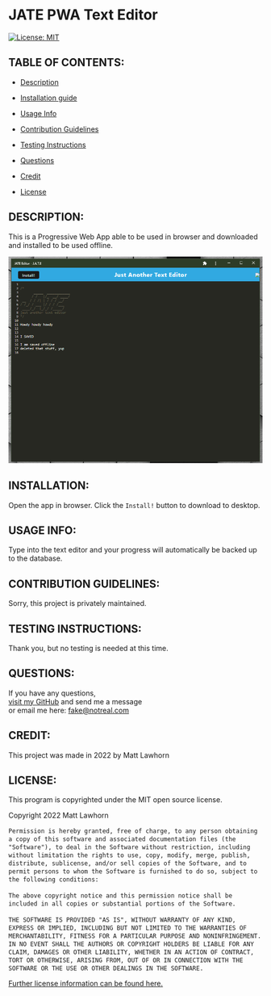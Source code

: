 # JATE PWA Text Editor
  [![License: MIT](https://img.shields.io/badge/License-MIT-yellow.svg)](https://opensource.org/licenses/MIT)

## TABLE OF CONTENTS:

* [Description](#description)

* [Installation guide](#installation) 

* [Usage Info](#usage-info) 

* [Contribution Guidelines](#contribution-guidelines) 

* [Testing Instructions](#testing-instructions) 

* [Questions](#questions)

* [Credit](#credit)

* [License](#license)


## DESCRIPTION:

This is a Progressive Web App able to be used in browser and downloaded and installed to be used offline.  

<img src='./JATEscrnsht.png' alt='A screenshot of JATE text editor'/>  

## INSTALLATION:

Open the app in browser. Click the ```Install!``` button to download to desktop.

## USAGE INFO:

Type into the text editor and your progress will automatically be backed up to the database.

## CONTRIBUTION GUIDELINES:

Sorry, this project is privately maintained.

## TESTING INSTRUCTIONS:

Thank you, but no testing is needed at this time.

## QUESTIONS:

If you have any questions,  
<a target="_blank" rel="noopener noreferrer" href="https://github.com/Lawhornmatt">visit my GitHub</a> and send me a message  
or email me here: fake@notreal.com  

## CREDIT:

This project was made in 2022 by Matt Lawhorn

## LICENSE:

This program is copyrighted under the MIT open source license.

Copyright 2022 Matt Lawhorn

    Permission is hereby granted, free of charge, to any person obtaining a copy of this software and associated documentation files (the "Software"), to deal in the Software without restriction, including without limitation the rights to use, copy, modify, merge, publish, distribute, sublicense, and/or sell copies of the Software, and to permit persons to whom the Software is furnished to do so, subject to the following conditions:
    
    The above copyright notice and this permission notice shall be included in all copies or substantial portions of the Software.
    
    THE SOFTWARE IS PROVIDED "AS IS", WITHOUT WARRANTY OF ANY KIND, EXPRESS OR IMPLIED, INCLUDING BUT NOT LIMITED TO THE WARRANTIES OF MERCHANTABILITY, FITNESS FOR A PARTICULAR PURPOSE AND NONINFRINGEMENT. IN NO EVENT SHALL THE AUTHORS OR COPYRIGHT HOLDERS BE LIABLE FOR ANY CLAIM, DAMAGES OR OTHER LIABILITY, WHETHER IN AN ACTION OF CONTRACT, TORT OR OTHERWISE, ARISING FROM, OUT OF OR IN CONNECTION WITH THE SOFTWARE OR THE USE OR OTHER DEALINGS IN THE SOFTWARE.

[Further license information can be found here.](https://opensource.org/licenses/MIT)

